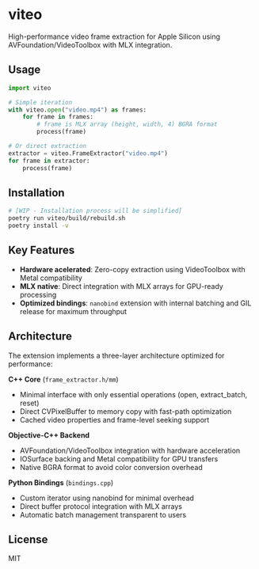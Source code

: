 # viteo

High-performance video frame extraction for Apple Silicon using AVFoundation/VideoToolbox with MLX integration.

## Usage

```python
import viteo

# Simple iteration
with viteo.open("video.mp4") as frames:
    for frame in frames:
        # frame is MLX array (height, width, 4) BGRA format
        process(frame)

# Or direct extraction
extractor = viteo.FrameExtractor("video.mp4")
for frame in extractor:
    process(frame)
```

## Installation

```bash
# [WIP - Installation process will be simplified]
poetry run viteo/build/rebuild.sh
poetry install -v
```

## Key Features

- **Hardware acelerated**: Zero-copy extraction using VideoToolbox with Metal compatibility
- **MLX native**: Direct integration with MLX arrays for GPU-ready processing
- **Optimized bindings**: `nanobind` extension with internal batching and GIL release for maximum throughput

## Architecture

The extension implements a three-layer architecture optimized for performance:

**C++ Core** (`frame_extractor.h/mm`)
- Minimal interface with only essential operations (open, extract_batch, reset)
- Direct CVPixelBuffer to memory copy with fast-path optimization
- Cached video properties and frame-level seeking support

**Objective-C++ Backend**
- AVFoundation/VideoToolbox integration with hardware acceleration
- IOSurface backing and Metal compatibility for GPU transfers
- Native BGRA format to avoid color conversion overhead

**Python Bindings** (`bindings.cpp`)
- Custom iterator using nanobind for minimal overhead
- Direct buffer protocol integration with MLX arrays
- Automatic batch management transparent to users

## License

MIT